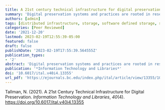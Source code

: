 ```yaml
---
title: A 21st century technical infrastructure for digital preservation
summary: 'Digital preservation systems and practices are rooted in research and development efforts from the late 1990s and early 2000s when the cultural heritage sector started to tackle these challenges in isolation. Since then, the commercial sector has sought to solve similar challenges, using different technical strategies such as software defined storage and function-as-a-service. While commercial sector solutions are not necessarily created with long-term preservation in mind, they are well aligned with the digital preservation use case. The cultural heritage sector can benefit from adapting these modern approaches to increase sustainability and leverage technological advancements widely in use across Fortune 500 companies.'
authors: [admin]
tags: [distributed infrastructure, storage, software defined storage, serverless]
categories: [Peer Reviewed]
date: '2021-12-20'
lastmod: 2023-02-19T12:55:39-05:00
featured: false
draft: false
publishDate: '2023-02-19T17:55:39.564555Z'
publication_types:
- '2'
abstract: 'Digital preservation systems and practices are rooted in research and development efforts from the late 1990s and early 2000s when the cultural heritage sector started to tackle these challenges in isolation. Since then, the commercial sector has sought to solve similar challenges, using different technical strategies such as software defined storage and function-as-a-service. While commercial sector solutions are not necessarily created with long-term preservation in mind, they are well aligned with the digital preservation use case. The cultural heritage sector can benefit from adapting these modern approaches to increase sustainability and leverage technological advancements widely in use across Fortune 500 companies.'
publication: '*Information Technology and Libraries*'
doi: '10.6017/ital.v40i4.13355'
url_pdf: 'https://ejournals.bc.edu/index.php/ital/article/view/13355/10731'
---
```

Tallman, N. (2021). A 21st Century Technical Infrastructure for Digital Preservation. *Information Technology and Libraries*, *40*(4). https://doi.org/10.6017/ital.v40i4.13355